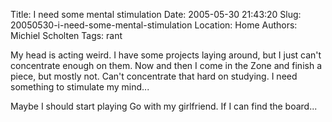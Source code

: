 Title: I need some mental stimulation
Date: 2005-05-30 21:43:20
Slug: 20050530-i-need-some-mental-stimulation
Location: Home
Authors: Michiel Scholten
Tags: rant

<p>My head is acting weird. I have some projects laying around, but I just can't concentrate enough on them. Now and then I come in the Zone and finish a piece, but mostly not. Can't concentrate that hard on studying. I need something to stimulate my mind...</p>

<p>Maybe I should start playing Go with my girlfriend. If I can find the board...</p>